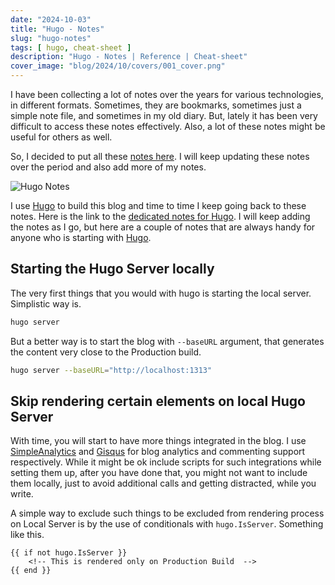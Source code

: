 ```yaml
---
date: "2024-10-03"
title: "Hugo - Notes"
slug: "hugo-notes"
tags: [ hugo, cheat-sheet ]
description: "Hugo - Notes | Reference | Cheat-sheet"
cover_image: "blog/2024/10/covers/001_cover.png"
---
```




I have been collecting a lot of notes over the years for various technologies, in different formats. Sometimes, they are bookmarks, sometimes just a simple note file, and sometimes in my old diary. But, lately it has been very difficult to access these notes effectively. Also, a lot of these notes might be useful for others as well.

So, I decided to put all these [notes here][1]. I will keep updating these notes over the period and also add more of my notes.

![Hugo Notes][2]

I use [Hugo][3] to build this blog and time to time I keep going back to these notes. Here is the link to the [dedicated notes for Hugo][4]. I will keep adding the notes as I go, but here are a couple of notes that are always handy for anyone who is starting with [Hugo][3].

## Starting the Hugo Server locally
The very first things that you would with hugo is starting the local server. Simplistic way is.

```bash
hugo server
```

But a better way is to start the blog with `--baseURL` argument, that generates the content very close to the Production build.

```bash
hugo server --baseURL="http://localhost:1313"
```

## Skip rendering certain elements on local Hugo Server

With time, you will start to have more things integrated in the blog. I use [SimpleAnalytics][5] and [Gisqus][6] for blog analytics and commenting support respectively. While it might be ok include scripts for such integrations while setting them up, after you have done that, you might not want to include them locally, just to avoid additional calls and getting distracted, while you write.

A simple way to exclude such things to be excluded from rendering process on Local Server is by the use of conditionals with `hugo.IsServer`. Something like this.

```hugo
{{ if not hugo.IsServer }}
    <!-- This is rendered only on Production Build  -->
{{ end }}
```



   [1]: /notes/hugo/
   [2]: ../covers/001_cover.png
   [3]: https://gohugo.io/documentation/
   [4]: /notes/hugo/
   [5]: https://www.simpleanalytics.com/
   [6]: https://giscus.app/
